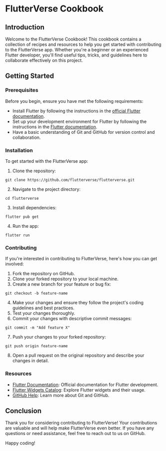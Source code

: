 # FlutterVerse Cookbook

## Introduction

Welcome to the FlutterVerse Cookbook! This cookbook contains a collection of recipes and resources to help you get started with contributing to the FlutterVerse app. Whether you're a beginner or an experienced Flutter developer, you'll find useful tips, tricks, and guidelines here to collaborate effectively on this project.

## Getting Started

### Prerequisites

Before you begin, ensure you have met the following requirements:

- Install Flutter by following the instructions in the [official Flutter documentation](https://flutter.dev/docs/get-started/install).
- Set up your development environment for Flutter by following the instructions in the [Flutter documentation](https://flutter.dev/docs/get-started/editor?tab=vscode).
- Have a basic understanding of Git and GitHub for version control and collaboration.

### Installation

To get started with the FlutterVerse app:

1. Clone the repository:

```
git clone https://github.com/flutterverse/flutterverse.git
```

2. Navigate to the project directory:

```
cd flutterverse
```

3. Install dependencies:

```
flutter pub get
```

4. Run the app:

```
flutter run
```


### Contributing

If you're interested in contributing to FlutterVerse, here's how you can get involved:

1. Fork the repository on GitHub.
2. Clone your forked repository to your local machine.
3. Create a new branch for your feature or bug fix:

```
git checkout -b feature-name
```

4. Make your changes and ensure they follow the project's coding guidelines and best practices.
5. Test your changes thoroughly.
6. Commit your changes with descriptive commit messages:

```
git commit -m "Add feature X"
```

7. Push your changes to your forked repository:

```
git push origin feature-name
```

8. Open a pull request on the original repository and describe your changes in detail.

### Resources

- [Flutter Documentation](https://flutter.dev/docs): Official documentation for Flutter development.
- [Flutter Widgets Catalog](https://flutter.dev/docs/development/ui/widgets): Explore Flutter widgets and their usage.
- [GitHub Help](https://docs.github.com/en): Learn more about Git and GitHub.

## Conclusion

Thank you for considering contributing to FlutterVerse! Your contributions are valuable and will help make FlutterVerse even better. If you have any questions or need assistance, feel free to reach out to us on GitHub.

Happy coding!
